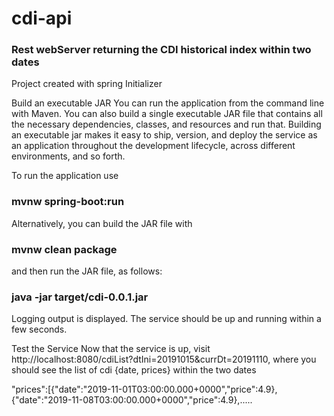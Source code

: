 # cdi-api

### Rest webServer returning the CDI historical index within two dates

Project created with spring Initializer

Build an executable JAR
You can run the application from the command line with Maven. You can also build a single executable JAR file that contains all the necessary dependencies, classes, and resources and run that. Building an executable jar makes it easy to ship, version, and deploy the service as an application throughout the development lifecycle, across different environments, and so forth.

To run the application use
### mvnw spring-boot:run

Alternatively, you can build the JAR file with 

### mvnw clean package 
and then run the JAR file, as follows:
### java -jar target/cdi-0.0.1.jar

Logging output is displayed. The service should be up and running within a few seconds.

Test the Service
Now that the service is up, visit http://localhost:8080/cdiList?dtIni=20191015&currDt=20191110, where you should see the list of cdi {date, prices} within the two dates

"prices":[{"date":"2019-11-01T03:00:00.000+0000","price":4.9},{"date":"2019-11-08T03:00:00.000+0000","price":4.9},.....





